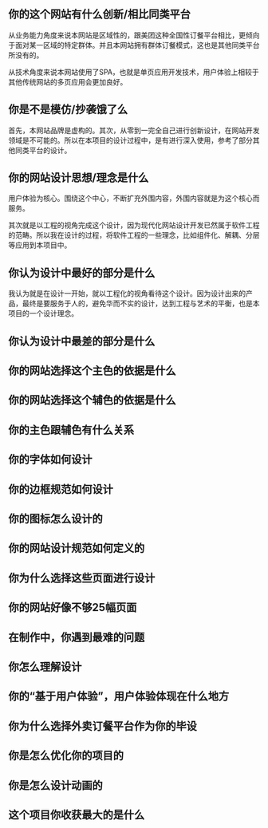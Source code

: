 
## 你的这个网站有什么创新/相比同类平台

从业务能力角度来说本网站是区域性的，跟美团这种全国性订餐平台相比，更倾向于面对某一区域的特定群体。并且本网站拥有群体订餐模式，这也是其他同类平台所没有的。

从技术角度来说本网站使用了SPA，也就是单页应用开发技术，用户体验上相较于其他传统网站的多页应用会更加良好。

## 你是不是模仿/抄袭饿了么

首先，本网站品牌是虚构的。其次，从零到一完全自己进行创新设计，在网站开发领域是不可能的。所以在本项目的设计过程中，是有进行深入使用，参考了部分其他同类平台的设计。

## 你的网站设计思想/理念是什么

用户体验为核心。围绕这个中心，不断扩充外围内容，外围内容就是为这个核心而服务。

其次就是以工程的视角完成这个设计，因为现代化网站设计开发已然属于软件工程的范畴。所以我在设计的过程，将软件工程的一些理念，比如组件化、解耦、分层等应用到本项目中。

## 你认为设计中最好的部分是什么

我认为就是在设计一开始，就以工程化的视角看待这个设计。因为设计出来的产品，最终是要服务于人的，避免华而不实的设计，达到工程与艺术的平衡，也是本项目的一个设计理念。

## 你认为设计中最差的部分是什么

## 你的网站选择这个主色的依据是什么

## 你的网站选择这个辅色的依据是什么

## 你的主色跟辅色有什么关系

## 你的字体如何设计

## 你的边框规范如何设计

## 你的图标怎么设计的

## 你的网站设计规范如何定义的

## 你为什么选择这些页面进行设计

## 你的网站好像不够25幅页面

## 在制作中，你遇到最难的问题

## 你怎么理解设计

## 你的“基于用户体验”，用户体验体现在什么地方

## 你为什么选择外卖订餐平台作为你的毕设

## 你是怎么优化你的项目的

## 你是怎么设计动画的

## 这个项目你收获最大的是什么

## 